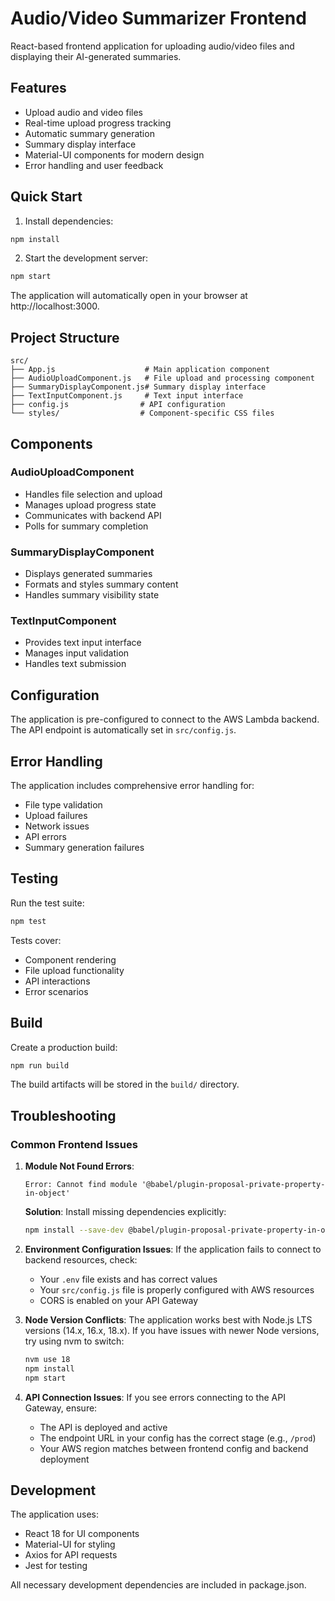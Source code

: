 # Audio/Video Summarizer Frontend

React-based frontend application for uploading audio/video files and displaying their AI-generated summaries.

## Features

- Upload audio and video files
- Real-time upload progress tracking
- Automatic summary generation
- Summary display interface
- Material-UI components for modern design
- Error handling and user feedback

## Quick Start

1. Install dependencies:
```bash
npm install
```

2. Start the development server:
```bash
npm start
```

The application will automatically open in your browser at http://localhost:3000.

## Project Structure

```
src/
├── App.js                    # Main application component
├── AudioUploadComponent.js   # File upload and processing component
├── SummaryDisplayComponent.js# Summary display interface
├── TextInputComponent.js     # Text input interface
├── config.js                # API configuration
└── styles/                  # Component-specific CSS files
```

## Components

### AudioUploadComponent
- Handles file selection and upload
- Manages upload progress state
- Communicates with backend API
- Polls for summary completion

### SummaryDisplayComponent
- Displays generated summaries
- Formats and styles summary content
- Handles summary visibility state

### TextInputComponent
- Provides text input interface
- Manages input validation
- Handles text submission

## Configuration

The application is pre-configured to connect to the AWS Lambda backend. The API endpoint is automatically set in `src/config.js`.

## Error Handling

The application includes comprehensive error handling for:
- File type validation
- Upload failures
- Network issues
- API errors
- Summary generation failures

## Testing

Run the test suite:
```bash
npm test
```

Tests cover:
- Component rendering
- File upload functionality
- API interactions
- Error scenarios

## Build

Create a production build:
```bash
npm run build
```

The build artifacts will be stored in the `build/` directory.

## Troubleshooting

### Common Frontend Issues

1. **Module Not Found Errors**:
   ```
   Error: Cannot find module '@babel/plugin-proposal-private-property-in-object'
   ```
   **Solution**: Install missing dependencies explicitly:
   ```bash
   npm install --save-dev @babel/plugin-proposal-private-property-in-object
   ```

2. **Environment Configuration Issues**:
   If the application fails to connect to backend resources, check:
   - Your `.env` file exists and has correct values
   - Your `src/config.js` file is properly configured with AWS resources
   - CORS is enabled on your API Gateway

3. **Node Version Conflicts**:
   The application works best with Node.js LTS versions (14.x, 16.x, 18.x).
   If you have issues with newer Node versions, try using nvm to switch:
   ```bash
   nvm use 18
   npm install
   npm start
   ```

4. **API Connection Issues**:
   If you see errors connecting to the API Gateway, ensure:
   - The API is deployed and active
   - The endpoint URL in your config has the correct stage (e.g., `/prod`)
   - Your AWS region matches between frontend config and backend deployment

## Development

The application uses:
- React 18 for UI components
- Material-UI for styling
- Axios for API requests
- Jest for testing

All necessary development dependencies are included in package.json.
